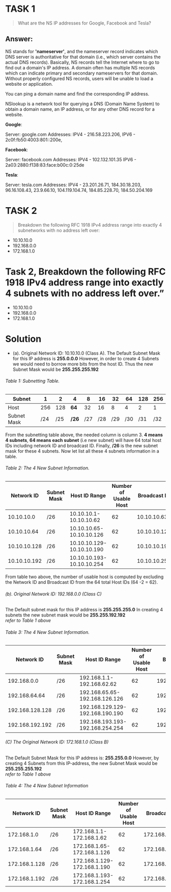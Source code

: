 # TASK 1
> What are the NS IP addresses for Google, Facebook and Tesla?

## Answer:


NS stands for **'nameserver'**, and the nameserver record indicates which DNS server is authoritative for that domain (i.e., which server contains the actual DNS records). Basically, NS records tell the Internet where to go to find out a domain's IP address. A domain often has multiple NS records which can indicate primary and secondary nameservers for that domain. Without properly configured NS records, users will be unable to load a website or application.

You can ping a domain name and find the corresponding IP address.

NSlookup is a network tool for querying a DNS (Domain Name System) to obtain a domain name, an IP address, or for any other DNS record for a website.


**Google**: 

Server: google.com
Addresses: IPV4 - 216.58.223.206,
           IPV6 - 2c0f:fb50:4003:801::200e, 

**Facebook**: 

Server: facebook.com
Addresses: IPV4 - 102.132.101.35
           IPV6 - 2a03:2880:f138:83:face:b00c:0:25de

**Tesla**:

Server: tesla.com
Addresses: IPV4 - 23.201.26.71, 
                  184.30.18.203, 
                  96.16.108.43, 
                  23.9.66.10, 
                  104.119.104.74, 
                  184.85.228.70, 
                  184.50.204.169

# TASK 2

> Breakdown the following RFC 1918 IPv4 address range into exactly 4 subnetworks with no address left over:
- 10.10.10.0
- 192.168.0.0
- 172.168.1.0



# Task 2, Breakdown the following RFC 1918 IPv4 address range into exactly 4 subnets with no address left over.” 
* 10.10.10.0 
* 192.168.0.0 
*	172.168.1.0

# Solution
* (a). Original Network ID: 10.10.10.0 (Class A).
The Default Subnet Mask for this IP address is **255.0.0.0**
However, in order to create 4 Subnets we would need to borrow more bits from the host ID. 
Thus the new Subnet Mask would be **255.255.255.192**
###### Table 1: Subnetting Table.
| Subnet	     | 1	  | 2	 |   **4**  | 8   |	16	| 32	| 64	| 128	 | 256  |
|--------------|------|----|----------|-----|-----|-----|-----|------|------|
|   Host	     | 256	|128 | **64**   | 32	| 16	| 8	  | 4	  |  2	 |  1   |
| Subnet Mask  |	/24	| /25|	**/26** |/27	| /28	| /29	|/30	| /31	 | /32  |

From the subnetting table above, the needed column is column 3. **4 means 4 subnets**, **64 means each subnet** (i.e new subnet) will have 64 total host IDs including network ID and broadcast ID.
Finally, **/26** is the new subnet mask for these 4 subnets.
Now let list all these 4 subnets information in a table.

###### Table 2: The 4 New Subnet Information.
| Network ID   |	Subnet Mask	|   Host ID Range	          |Number of Usable Host	 |Broadcast ID   |
|--------------|--------------|---------------------------|----------------------- |---------------|
|10.10.10.0	   |   /26	      | 10.10.10.1-10.10.10.62    |	         62	           |  10.10.10.63  |
|10.10.10.64   |   /26	      | 10.10.10.65-10.10.10.126	|          62	           |  10.10.10.127 |
|10.10.10.128  |   /26	      |10.10.10.129-10.10.10.190	|          62	           |  10.10.10.191 |
10.10.10.192	 |   /26	      |10.10.10.193-10.10.10.254	|          62	           |  10.10.10.255 |

From table two above, the number of usable host is computed by excluding the Network ID and Broadcast ID from the 64 total Host IDs (64 -2 = 62).
###### (b). Original Network ID: 192.168.0.0 (Class C)
The Default subnet mask for this IP address is **255.255.255.0**
In creating 4 subnets the new subnet mask would be **255.255.192.192**  
_refer to Table 1 above_

###### Table 3: The 4 New Subnet Information.
| Network ID	      |  Subnet Mask  |	       Host ID Range	            | Number of Usable Host	    | Broadcast ID     |
|-------------------|---------------|-----------------------------------|---------------------------|------------------|
| 192.168.0.0	      |   /26	        | 192.168.1.1-192.168.62.62	        |        62	                | 192.168.63.63    |
| 192.168.64.64	    |  /26	        | 192.168.65.65-192.168.126.126	    |        62	                | 192.168.127.127  |
| 192.168.128.128	  |  /26	        | 192.168.129.129-192.168.190.190	  |        62	                | 192.168.191.191  |
| 192.168.192.192	  |  /26	        | 192.168.193.193-192.168.254.254	  |        62	                | 192.168.255.255  |

###### (C) The Original Network ID: 172.168.1.0 (Class B)
The Default Subnet Mask for this IP address is: **255.255.0.0**
However, by creating 4 Subnets from this IP-address, the new Subnet Mask would be **255.255.255.192**  
_refer to Table 1 above_

###### Table 4: The 4 New Subnet Information
|  Network ID	     |   Subnet Mask	  |       Host ID Range	             |  Number of Usable Host	    | Broadcast ID    |
|------------------|------------------|----------------------------------|----------------------------|-----------------|
| 172.168.1.0	     |  /26	            | 172.168.1.1-172.168.1.62	       |    62	                    |  172.168.1.63   |
| 172.168.1.64	   |  /26	            | 172.168.1.65-172.168.1.126	     |    62	                    |  172.168.1.127  |
| 172.168.1.128	   |  /26	            | 172.168.1.129-172.168.1.190	     |    62	                    |  172.168.1.191  |
| 172.168.1.192	   |  /26	            | 172.168.1.193-172.168.1.254	     |    62	                    |  172.168.1.255  |